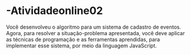 # -Atividadeonline02
Você desenvolveu o algoritmo para um sistema de cadastro de eventos. Agora, para resolver a situação-problema apresentada, você deve aplicar as técnicas de programação e as ferramentas aprendidas, para implementar esse sistema, por meio da linguagem JavaScript.
